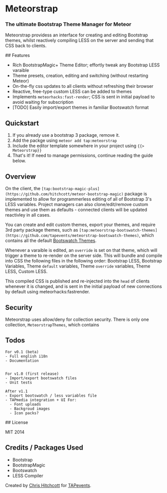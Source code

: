 # Meteorstrap

### The ultimate Bootstrap Theme Manager for Meteor

Meteorstrap providess an interface for creating and editing Bootstrap themes, whilst reactively compiling LESS on the server and sending that CSS back to clients.

## Features

* Rich BootstrapMagic+ Theme Editor; effortly tweak any Bootstrap LESS varaible
* Theme presets, creation, editing and switching (without restarting Meteor)
* On-the-fly css updates to all clients without refreshing their browser
* Reactive, free-type custom LESS can be added to themes
* Implements `meteorhacks:fast-render`; CSS is sent in initial payload to avoid waiting for subscription
* [TODO] Easily import/export themes in familiar Bootswatch format

## Quickstart

1. If you already use a bootstrap 3 package, remove it.
2. Add the packge using `meteor add tap:meteorstrap`
3. Include the editor template somewhere in your project using `{{> Meteorstrap}}`
4. That's it! If need to manage permissions, continue reading the guide below.

## Overview

On the client, the `[tap:bootstrap-magic-plus](https://github.com/hitchcott/meteor-bootstrap-magic)` package is implemented to allow for programmerless editing of all of Bootstrap 3's LESS variables. Project managers can also clone/edit/remove custom themes and use them as defaults - connected clients will be updated reactivley in all cases.

You can create and edit custom themes, export your themes, and require 3rd party package themes, such as `[tap:meteorstrap-bootswatch-themes](https://github.com/tapevents/meteorstrap-bootswatch-themes)`, which contains all the default [Bootswatch Themes](https://bootswatch.com/).

Whenever a varaible is edited, an `override` is set on that theme, which will trigger a theme to re-render on the server side. This will bundle and compile into CSS the following files in the following order: Bootstrap LESS, Bootstrap Variables, Theme `default` variables, Theme `override` variables, Theme LESS, Custom LESS.

This compiled CSS is published and re-injected into the `head` of clients whenever it is changed, and is sent in the initial payload of new connections by default using meteorhacks:fastrender.

## Security

Meteorstrap uses allow/deny for collection security. There is only one collection, `MeteorstrapThemes`, which contains


## Todos

```
For v0.1 (beta)
- Full english i18n
- Documentation


For v1.0 (first release)
- Import/export bootswatch files
- Unit tests

After v1.1
- Export bootswatch / less variables file
- TAPmedia integration + UI For:
  - Font uploads
  - Backgroud images
  - Icon packs?
```

## License

MIT 2014

## Credits / Packages Used

* Bootstrap
* BootstrapMagic
* Bootswatch
* LESS Compiler

Created by [Chris Hitchcott](http://github.com/hitchcott) for [TAPevents](http://tapevents.com).